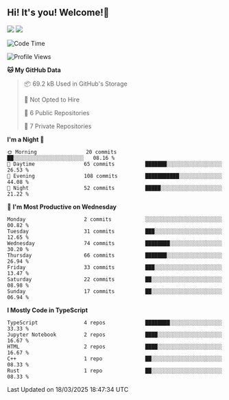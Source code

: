 ## Hi! It's you! Welcome!👋
<p align="left">
  <img src="https://github-readme-stats.vercel.app/api/top-langs/?username=Shanshuimei&theme=transparent&hide_border=true" />
  <img src="https://github-readme-stats.vercel.app/api/wakatime?username=Shanshuimei&theme=transparent&hide_border=true&layout=compact&langs_count=22" />
</p>

<!--START_SECTION:waka-->
![Code Time](http://img.shields.io/badge/Code%20Time-176%20hrs%208%20mins-blue)

![Profile Views](http://img.shields.io/badge/Profile%20Views-2-blue)

**🐱 My GitHub Data** 

> 📦 69.2 kB Used in GitHub's Storage 
 > 
> 🚫 Not Opted to Hire
 > 
> 📜 6 Public Repositories 
 > 
> 🔑 7 Private Repositories 
 > 
**I'm a Night 🦉** 

```text
🌞 Morning                20 commits          ██░░░░░░░░░░░░░░░░░░░░░░░   08.16 % 
🌆 Daytime                65 commits          ███████░░░░░░░░░░░░░░░░░░   26.53 % 
🌃 Evening                108 commits         ███████████░░░░░░░░░░░░░░   44.08 % 
🌙 Night                  52 commits          █████░░░░░░░░░░░░░░░░░░░░   21.22 % 
```
📅 **I'm Most Productive on Wednesday** 

```text
Monday                   2 commits           ░░░░░░░░░░░░░░░░░░░░░░░░░   00.82 % 
Tuesday                  31 commits          ███░░░░░░░░░░░░░░░░░░░░░░   12.65 % 
Wednesday                74 commits          ████████░░░░░░░░░░░░░░░░░   30.20 % 
Thursday                 66 commits          ███████░░░░░░░░░░░░░░░░░░   26.94 % 
Friday                   33 commits          ███░░░░░░░░░░░░░░░░░░░░░░   13.47 % 
Saturday                 22 commits          ██░░░░░░░░░░░░░░░░░░░░░░░   08.98 % 
Sunday                   17 commits          ██░░░░░░░░░░░░░░░░░░░░░░░   06.94 % 
```


**I Mostly Code in TypeScript** 

```text
TypeScript               4 repos             ████████░░░░░░░░░░░░░░░░░   33.33 % 
Jupyter Notebook         2 repos             ████░░░░░░░░░░░░░░░░░░░░░   16.67 % 
HTML                     2 repos             ████░░░░░░░░░░░░░░░░░░░░░   16.67 % 
C++                      1 repo              ██░░░░░░░░░░░░░░░░░░░░░░░   08.33 % 
Rust                     1 repo              ██░░░░░░░░░░░░░░░░░░░░░░░   08.33 % 
```




 Last Updated on 18/03/2025 18:47:34 UTC
<!--END_SECTION:waka-->
